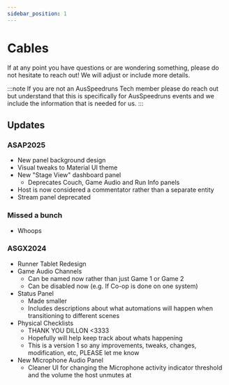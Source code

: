 ```yaml
---
sidebar_position: 1
---
```


# Cables

If at any point you have questions or are wondering something, please do not hesitate to reach out! We will adjust or include more details.

:::note
If you are not an AusSpeedruns Tech member please do reach out but understand that this is specifically for AusSpeedruns events and we include the information that is needed for us.
:::

## Updates

### ASAP2025

- New panel background design
- Visual tweaks to Material UI theme
- New "Stage View" dashboard panel
  - Deprecates Couch, Game Audio and Run Info panels
- Host is now considered a commentator rather than a separate entity
- Stream panel deprecated

### Missed a bunch

- Whoops

### ASGX2024

- Runner Tablet Redesign
- Game Audio Channels
  - Can be named now rather than just Game 1 or Game 2
  - Can be disabled now (e.g. If Co-op is done on one system)
- Status Panel
  - Made smaller
  - Includes descriptions about what automations will happen when transitioning to different scenes
- Physical Checklists
  - THANK YOU DILLON &lt;3333
  - Hopefully will help keep track about whats happening
  - This is a version 1 so any improvements, tweaks, changes, modification, etc, PLEASE let me know
- New Microphone Audio Panel
  - Cleaner UI for changing the Microphone activity indicator threshold and the volume the host unmutes at
